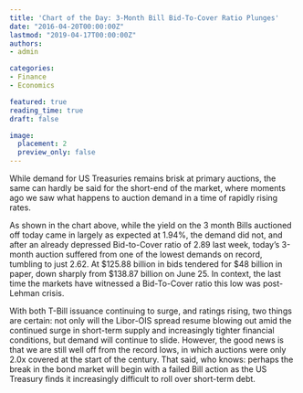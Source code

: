 ```yaml
---
title: 'Chart of the Day: 3-Month Bill Bid-To-Cover Ratio Plunges'
date: "2016-04-20T00:00:00Z"
lastmod: "2019-04-17T00:00:00Z"
authors:
- admin

categories:
- Finance
- Economics

featured: true
reading_time: true
draft: false

image:
  placement: 2
  preview_only: false
---
```




While demand for US Treasuries remains brisk at primary auctions, the same can hardly be said for the short-end of the market, where moments ago we saw what happens to auction demand in a time of rapidly rising rates.

As shown in the chart above, while the yield on the 3 month Bills auctioned off today came in largely as expected at 1.94%, the demand did not, and after an already depressed Bid-to-Cover ratio of 2.89 last week, today’s 3-month auction suffered from one of the lowest demands on record, tumbling to just 2.62. At $125.88 billion in bids tendered for $48 billion in paper, down sharply from $138.87 billion on June 25. In context, the last time the markets have witnessed a Bid-To-Cover ratio this low was post-Lehman crisis.

With both T-Bill issuance continuing to surge, and ratings rising, two things are certain: not only will the Libor-OIS spread resume blowing out amid the continued surge in short-term supply and increasingly tighter financial conditions, but demand will continue to slide. However, the good news is that we are still well off from the record lows, in which auctions were only 2.0x covered at the start of the century. That said, who knows: perhaps the break in the bond market will begin with a failed Bill action as the US Treasury finds it increasingly difficult to roll over short-term debt.
